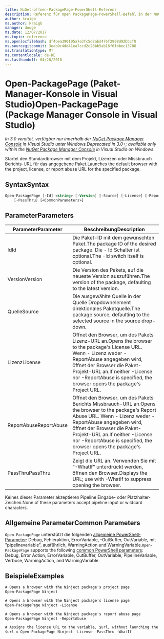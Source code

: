 ```yaml
---
title: NuGet-öffnen-PackagePage-PowerShell-Referenz
description: Referenz für Open PackagePage-PowerShell-Befehl in der NuGet-Paket-Manager-Konsole in Visual Studio.
author: kraigb
ms.author: kraigb
manager: douge
ms.date: 12/07/2017
ms.topic: reference
ms.openlocfilehash: df4bea390105a7e3fc5d2abd476f2908d92bbcf8
ms.sourcegitcommit: 3eab9c4dd41ea7ccd2c28bb5ab16f6fbbec13708
ms.translationtype: MT
ms.contentlocale: de-DE
ms.lasthandoff: 04/26/2018
---
```

# <a name="open-packagepage-package-manager-console-in-visual-studio"></a><span data-ttu-id="548dd-103">Open-PackagePage (Paket-Manager-Konsole in Visual Studio)</span><span class="sxs-lookup"><span data-stu-id="548dd-103">Open-PackagePage (Package Manager Console in Visual Studio)</span></span>

<span data-ttu-id="548dd-104">*In 3.0 veraltet. verfügbar nur innerhalb der [NuGet Package Manager Console](package-manager-console.md) in Visual Studio unter Windows.*</span><span class="sxs-lookup"><span data-stu-id="548dd-104">*Deprecated in 3.0+; available only within the [NuGet Package Manager Console](package-manager-console.md) in Visual Studio on Windows.*</span></span>

<span data-ttu-id="548dd-105">Startet den Standardbrowser mit dem Projekt, Lizenzen oder Missbrauch Berichts-URL für das angegebene Paket.</span><span class="sxs-lookup"><span data-stu-id="548dd-105">Launches the default browser with the project, license, or report abuse URL for the specified package.</span></span>

## <a name="syntax"></a><span data-ttu-id="548dd-106">Syntax</span><span class="sxs-lookup"><span data-stu-id="548dd-106">Syntax</span></span>

```ps
Open-PackagePage [-Id] <string> [-Version] [-Source] [-License] [-ReportAbuse]
    [-PassThru] [<CommonParameters>]
```

## <a name="parameters"></a><span data-ttu-id="548dd-107">Parameter</span><span class="sxs-lookup"><span data-stu-id="548dd-107">Parameters</span></span>

| <span data-ttu-id="548dd-108">Parameter</span><span class="sxs-lookup"><span data-stu-id="548dd-108">Parameter</span></span> | <span data-ttu-id="548dd-109">Beschreibung</span><span class="sxs-lookup"><span data-stu-id="548dd-109">Description</span></span> |
| --- | --- |
| <span data-ttu-id="548dd-110">Id</span><span class="sxs-lookup"><span data-stu-id="548dd-110">Id</span></span> | <span data-ttu-id="548dd-111">Die Paket-ID mit dem gewünschten Paket.</span><span class="sxs-lookup"><span data-stu-id="548dd-111">The package ID of the desired package.</span></span> <span data-ttu-id="548dd-112">Die - Id Schalter ist optional.</span><span class="sxs-lookup"><span data-stu-id="548dd-112">The -Id switch itself is optional.</span></span> |
| <span data-ttu-id="548dd-113">Version</span><span class="sxs-lookup"><span data-stu-id="548dd-113">Version</span></span> | <span data-ttu-id="548dd-114">Die Version des Pakets, auf die neueste Version auszuführen.</span><span class="sxs-lookup"><span data-stu-id="548dd-114">The version of the package, defaulting to the latest version.</span></span> |
| <span data-ttu-id="548dd-115">Quelle</span><span class="sxs-lookup"><span data-stu-id="548dd-115">Source</span></span> | <span data-ttu-id="548dd-116">Die ausgewählte Quelle in der Quelle Dropdownelement direktionales Paketquelle.</span><span class="sxs-lookup"><span data-stu-id="548dd-116">The package source, defaulting to the selected source in the source drop-down.</span></span> |
| <span data-ttu-id="548dd-117">Lizenz</span><span class="sxs-lookup"><span data-stu-id="548dd-117">License</span></span> | <span data-ttu-id="548dd-118">Öffnet den Browser, um des Pakets Lizenz-URL an.</span><span class="sxs-lookup"><span data-stu-id="548dd-118">Opens the browser to the package's License URL.</span></span> <span data-ttu-id="548dd-119">Wenn - Lizenz weder -ReportAbuse angegeben wird, öffnet der Browser die Paket-Projekt-URL an.</span><span class="sxs-lookup"><span data-stu-id="548dd-119">If neither -License nor -ReportAbuse is specified, the browser opens the package's Project URL.</span></span> |
| <span data-ttu-id="548dd-120">ReportAbuse</span><span class="sxs-lookup"><span data-stu-id="548dd-120">ReportAbuse</span></span> | <span data-ttu-id="548dd-121">Öffnet den Browser, um des Pakets Berichts Missbrauch-URL an.</span><span class="sxs-lookup"><span data-stu-id="548dd-121">Opens the browser to the package's Report Abuse URL.</span></span> <span data-ttu-id="548dd-122">Wenn - Lizenz weder -ReportAbuse angegeben wird, öffnet der Browser die Paket-Projekt-URL an.</span><span class="sxs-lookup"><span data-stu-id="548dd-122">If neither -License nor -ReportAbuse is specified, the browser opens the package's Project URL.</span></span> |
| <span data-ttu-id="548dd-123">PassThru</span><span class="sxs-lookup"><span data-stu-id="548dd-123">PassThru</span></span> | <span data-ttu-id="548dd-124">Zeigt die URL an. Verwenden Sie mit "-WhatIf" unterdrückt werden, öffnen den Browser.</span><span class="sxs-lookup"><span data-stu-id="548dd-124">Displays the URL; use with -WhatIf to suppress opening the browser.</span></span> |

<span data-ttu-id="548dd-125">Keines dieser Parameter akzeptieren Pipeline Eingabe- oder Platzhalter-Zeichen.</span><span class="sxs-lookup"><span data-stu-id="548dd-125">None of these parameters accept pipeline input or wildcard characters.</span></span>

## <a name="common-parameters"></a><span data-ttu-id="548dd-126">Allgemeine Parameter</span><span class="sxs-lookup"><span data-stu-id="548dd-126">Common Parameters</span></span>

<span data-ttu-id="548dd-127">`Open-PackagePage` unterstützt die folgenden [allgemeine PowerShell-Parameter](http://go.microsoft.com/fwlink/?LinkID=113216): Debug, Fehleraktion, ErrorVariable, -OutBuffer, OutVariable, mit "pipelinevariable", ausführlich, WarningAction und WarningVariable.</span><span class="sxs-lookup"><span data-stu-id="548dd-127">`Open-PackagePage` supports the following [common PowerShell parameters](http://go.microsoft.com/fwlink/?LinkID=113216): Debug, Error Action, ErrorVariable, OutBuffer, OutVariable, PipelineVariable, Verbose, WarningAction, and WarningVariable.</span></span>

## <a name="examples"></a><span data-ttu-id="548dd-128">Beispiele</span><span class="sxs-lookup"><span data-stu-id="548dd-128">Examples</span></span>

```ps
# Opens a browser with the Ninject package's project page
Open-PackagePage Ninject

# Opens a browser with the Ninject package's license page
Open-PackagePage Ninject -License

# Opens a browser with the Ninject package's report abuse page  
Open-PackagePage Ninject -ReportAbuse

# Assigns the license URL to the variable, $url, without launching the browser
$url = Open-PackagePage Ninject -License -PassThru -WhatIf
```